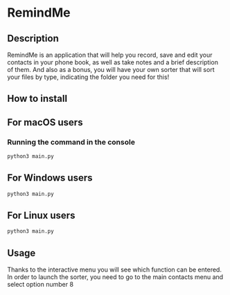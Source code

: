 # RemindMe

## Description

RemindMe is an application that will help you record, save and edit your contacts in your phone book, as well as take notes and a brief description of them. And also as a bonus, you will have your own sorter that will sort your files by type, indicating the folder you need for this!

## How to install

## For macOS users

### Running the command in the console

```bash
python3 main.py
```

## For Windows users

```bash
python3 main.py
```

## For Linux users

```bash
python3 main.py
```

## Usage

Thanks to the interactive menu you will see which function can be entered.
In order to launch the sorter, you need to go to the main contacts menu and select option number 8
